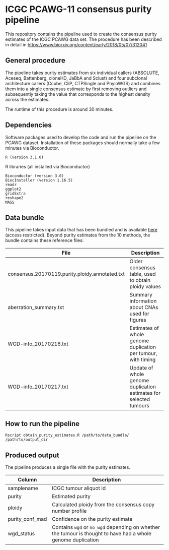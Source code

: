# ICGC PCAWG-11 consensus purity pipeline

This repository contains the pipeline used to create the consensus purity estimates of the ICGC PCAWG data set. The procedure has been described in detail in https://www.biorxiv.org/content/early/2018/05/07/312041

## General procedure

The pipeline takes purity estimates from six individual callers (ABSOLUTE, Aceseq, Battenberg, cloneHD, JaBbA and Sclust) and four subclonal architecture callers (Ccube, CliP, CTPSingle and PhyloWGS) and combines them into a single consensus estimate by first removing outliers and subsequently taking the value that corresponds to the highest density across the estimates.

The runtime of this procedure is around 30 minutes.

## Dependencies

Software packages used to develop the code and run the pipeline on the PCAWG dataset. Installation of these packages should normally take a few minutes via Bioconductor.

```
R (version 3.1.0)
```

R libraries (all installed via Bioconductor)
```
Bioconductor (version 3.0)
BiocInstaller (version 1.16.5)
readr
ggplot2
gridExtra
reshape2
MASS
```

## Data bundle

This pipeline takes input data that has been bundled and is available [here](https://www.synapse.org/#!Synapse:syn15661196) (access restricted). Beyond purity estimates from the 10 methods, the bundle contains these reference files:

| File | Description |
| --- | --- |
| consensus.20170119.purity.ploidy.annotated.txt | Older consensus table, used to obtain ploidy values |
| aberration_summary.txt | Summary information about CNAs used for figures |
| WGD-info_20170216.txt | Estimates of whole genome duplication per tumour, with timing |
| WGD-info_20170217.txt | Update of whole genome duplication estimates for selected tumours |

## How to run the pipeline

```
Rscript obtain_purity_estimates.R /path/to/data_bundle/ /path/to/output_dir
```

## Produced output
The pipeline produces a single file with the purity estimates.

| Column | Description |
| --- | --- |
| samplename | ICGC tumour aliquot id |
| purity | Estimated purity |
| ploidy | Calculated ploidy from the consensus copy number profile |
| purity_conf_mad | Confidence on the purity estimate |
| wgd_status | Contains `wgd` or `no_wgd` depending on whether the tumour is thought to have had a whole genome duplication |